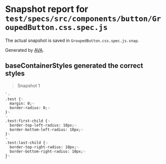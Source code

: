 # Snapshot report for `test/specs/src/components/button/GroupedButton.css.spec.js`

The actual snapshot is saved in `GroupedButton.css.spec.js.snap`.

Generated by [AVA](https://ava.li).

## baseContainerStyles generated the correct styles

> Snapshot 1

    `␊
    .test {␊
      margin: 0;␊
      border-radius: 0;␊
    }␊
    ␊
    .test:first-child {␊
      border-top-left-radius: 10px;␊
      border-bottom-left-radius: 10px;␊
    }␊
    ␊
    .test:last-child {␊
      border-top-right-radius: 10px;␊
      border-bottom-right-radius: 10px;␊
    }␊
    `
